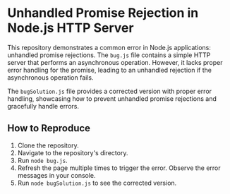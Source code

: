 # Unhandled Promise Rejection in Node.js HTTP Server

This repository demonstrates a common error in Node.js applications: unhandled promise rejections.  The `bug.js` file contains a simple HTTP server that performs an asynchronous operation. However, it lacks proper error handling for the promise, leading to an unhandled rejection if the asynchronous operation fails.

The `bugSolution.js` file provides a corrected version with proper error handling, showcasing how to prevent unhandled promise rejections and gracefully handle errors.

## How to Reproduce

1. Clone the repository.
2. Navigate to the repository's directory.
3. Run `node bug.js`.
4. Refresh the page multiple times to trigger the error. Observe the error messages in your console.
5. Run `node bugSolution.js` to see the corrected version.